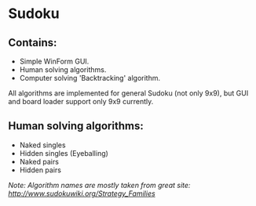 # Sudoku

## Contains:

- Simple WinForm GUI.
- Human solving algorithms.
- Computer solving 'Backtracking' algorithm.

All algorithms are implemented for general Sudoku (not only 9x9), but GUI and board loader support only 9x9 currently.

## Human solving algorithms:

- Naked singles
- Hidden singles (Eyeballing)
- Naked pairs
- Hidden pairs

*Note: Algorithm names are mostly taken from great site: http://www.sudokuwiki.org/Strategy_Families*
